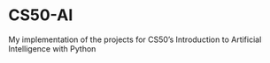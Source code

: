 # CS50-AI
My implementation of the projects for CS50’s Introduction to Artificial Intelligence with Python
